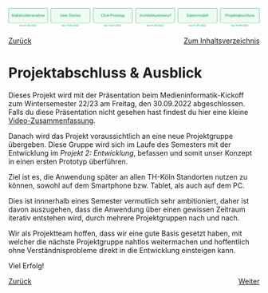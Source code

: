 ![Meilenstein 6: Projektabschluss bis zum 30.09.2022](../assets/progress-06.png)

<div style="display: flex; justify-content: space-between;">
  <a href="../datenmodell">Zurück</a>
  <a href="../">Zum Inhaltsverzeichnis</a>
</div>


# Projektabschluss & Ausblick

Dieses Projekt wird mit der Präsentation beim Medieninformatik-Kickoff zum Wintersemester 22/23 am Freitag, den 30.09.2022 abgeschlossen. Falls du diese Präsentation nicht gesehen hast findest du hier eine kleine [Video-Zusammenfassung](https://th-koeln.sciebo.de/s/Q4MXj2PstZoXlxS). 

Danach wird das Projekt voraussichtlich an eine neue Projektgruppe übergeben. Diese Gruppe wird sich im Laufe des Semesters mit der Entwicklung im _Projekt 2: Entwicklung_, befassen und somit unser Konzept in einen ersten Prototyp überführen.

Ziel ist es, die Anwendung später an allen TH-Köln Standorten nutzen zu können, sowohl auf dem Smartphone bzw. Tablet, als auch auf dem PC.

Dies ist innnerhalb eines Semester vermutlich sehr ambitioniert, daher ist davon auszugehen, dass die Anwendung über einen gewissen Zeitraum iterativ entstehen wird, durch mehrere Projektgruppen nach und nach.

Wir als Projektteam hoffen, dass wir eine gute Basis gesetzt haben, mit welcher die nächste Projektgruppe nahtlos weitermachen und hoffentlich ohne Verständnisprobleme direkt in die Entwicklung einsteigen kann.

Viel Erfolg!


<div style="display: flex; justify-content: space-between;">
  <a href="../datenmodell">Zurück</a>
  <a href="../">Weiter</a>
</div>
